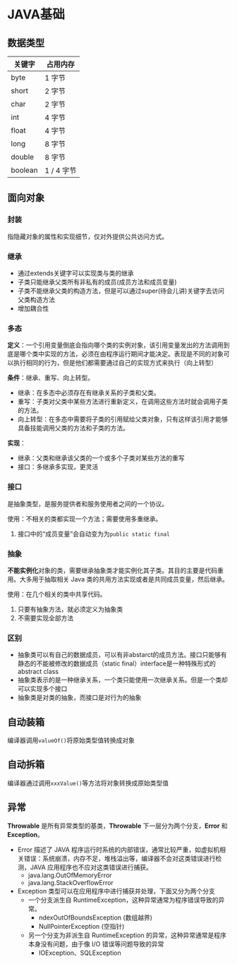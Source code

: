 # JAVA基础

## 数据类型

| 关键字  | 占用内存   |
| ------- | ---------- |
| byte    | 1 字节     |
| short   | 2 字节     |
| char    | 2 字节     |
| int     | 4 字节     |
| float   | 4 字节     |
| long    | 8 字节     |
| double  | 8 字节     |
| boolean | 1 / 4 字节 |



## 面向对象

### 封装

指隐藏对象的属性和实现细节，仅对外提供公共访问方式。

### 继承

- 通过extends关键字可以实现类与类的继承
- 子类只能继承父类所有非私有的成员(成员方法和成员变量)
- 子类不能继承父类的构造方法，但是可以通过super(待会儿讲)关键字去访问父类构造方法
- 增加耦合性

### 多态

**定义**：一个引用变量倒底会指向哪个类的实例对象，该引用变量发出的方法调用到底是哪个类中实现的方法，必须在由程序运行期间才能决定。表现是不同的对象可以执行相同的行为，但是他们都需要通过自己的实现方式来执行（向上转型）

**条件**：继承、重写、向上转型。

- 继承：在多态中必须存在有继承关系的子类和父类。
- 重写：子类对父类中某些方法进行重新定义，在调用这些方法时就会调用子类的方法。
- 向上转型：在多态中需要将子类的引用赋给父类对象，只有这样该引用才能够具备技能调用父类的方法和子类的方法。

**实现**：

- 继承：父类和继承该父类的一个或多个子类对某些方法的重写
- 接口：多继承多实现，更灵活

### 接口

是抽象类型，是服务提供者和服务使用者之间的一个协议。

使用：不相关的类都实现一个方法；需要使用多重继承。

1. 接口中的“成员变量”会自动变为为`public static final`

### 抽象

**不能实例化**对象的类，需要继承抽象类才能实例化其子类。其目的主要是代码重用。大多用于抽取相关 Java 类的共用方法实现或者是共同成员变量，然后继承。

使用：在几个相关的类中共享代码。

1. 只要有抽象方法，就必须定义为抽象类
2. 不需要实现全部方法

### 区别

- 抽象类可以有自己的数据成员，可以有非abstarct的成员方法。接口只能够有静态的不能被修改的数据成员（static final）interface是一种特殊形式的abstract class
- 抽象类表示的是一种继承关系，一个类只能使用一次继承关系。但是一个类却可以实现多个接口
- 抽象类是对类的抽象，而接口是对行为的抽象



## 自动装箱

编译器调用`valueOf()`将原始类型值转换成对象



## 自动拆箱

编译器通过调用`xxxValue()`等方法将对象转换成原始类型值



## 异常

**Throwable** 是所有异常类型的基类，**Throwable** 下一层分为两个分支，**Error** 和 **Exception**。

- Error 描述了 JAVA 程序运行时系统的内部错误，通常比较严重，如虚拟机相关错误：系统崩溃，内存不足，堆栈溢出等，编译器不会对这类错误进行检测，JAVA 应用程序也不应对这类错误进行捕获。
    - java.lang.OutOfMemoryError
    - java.lang.StackOverflowError
- Exception 类型可以在应用程序中进行捕获并处理，下面又分为两个分支
    - 一个分支派生自 RuntimeException，这种异常通常为程序错误导致的异常。
        - ndexOutOfBoundsException (数组越界)
        - NullPointerException (空指针)
    - 另一个分支为非派生自 RuntimeException 的异常，这种异常通常是程序本身没有问题，由于像 I/O 错误等问题导致的异常
        - IOException、SQLException

